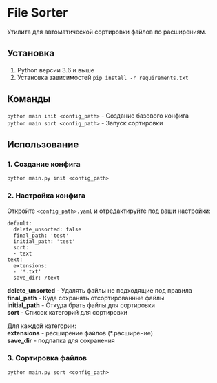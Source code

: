 # File Sorter
Утилита для автоматической сортировки файлов по расширениям.

## Установка
1. Python версии 3.6 и выше  
2. Установка зависимостей `pip install -r requirements.txt`

## Команды
`python main init <config_path>` - Создание базового конфига  
`python main sort <config_path>` - Запуск сортировки

## Использование

### 1. Создание конфига
`python main.py init <config_path>`

### 2. Настройка конфига
Откройте `<config_path>.yaml` и отредактируйте под ваши настройки:
```
default:
  delete_unsorted: false
  final_path: 'test'
  initial_path: 'test'
  sort:
  - text
text:
  extensions:
  - '*.txt'
  save_dir: /text
```
**delete_unsorted** - Удалять файлы не подходящие под правила  
**final_path** - Куда сохранять отсортированные файлы  
**initial_path** - Откуда брать файлы для сортировки  
**sort** - Список категорий для сортировки

Для каждой категории:  
**extensions** - расширение файлов (\*.расширение)  
**save_dir** - подпапка для сохранения

### 3. Сортировка файлов
`python main.py sort <config_path>`